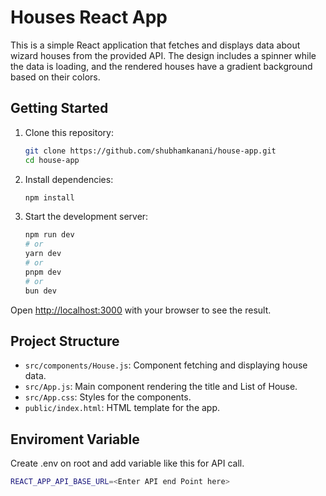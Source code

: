 # Houses React App
This is a simple React application that fetches and displays data about wizard houses from the provided API. The design includes a spinner while the data is loading, and the rendered houses have a gradient background based on their colors.

## Getting Started

1. Clone this repository:

   ```bash
   git clone https://github.com/shubhamkanani/house-app.git
   cd house-app
   ```

2. Install dependencies:

   ```bash
   npm install

3. Start the development server:

   ```bash
   npm run dev
   # or
   yarn dev
   # or
   pnpm dev
   # or
   bun dev
   ```

Open [http://localhost:3000](http://localhost:3000) with your browser to see the result.

## Project Structure

- `src/components/House.js`: Component fetching and displaying house data.
- `src/App.js`: Main component rendering the title and List of House.
- `src/App.css`: Styles for the components.
- `public/index.html`: HTML template for the app.

## Enviroment Variable

Create .env on root and add variable like this for API call.
```bash
REACT_APP_API_BASE_URL=<Enter API end Point here>